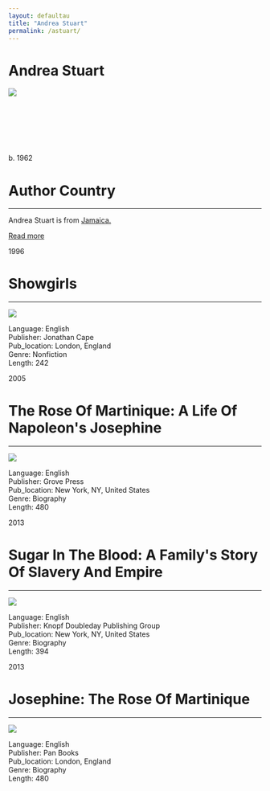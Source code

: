 ```yaml
---
layout: defaultau
title: "Andrea Stuart"
permalink: /astuart/
---
```

<!-- partial:index.partial.html -->
<div class="content">
    <h1>Andrea Stuart</h1>
    <div class="quote">
        <div><img src="https://www.telegraph.co.uk/multimedia/archive/02281/groskop_main_2281756b.jpg" class="logo"></div>
    </div>
    <div class="timeline">
        <div style="padding-bottom:100px;"></div>
        <div class="block">
            <div class="date right"><p class="right">b. 1962 </p></div>
            <div class="dot"></div>
            <div class="left first">
            <div class="author_country">
                <h1>Author Country</h1><hr>
            <div class="aclocation"><p>Andrea Stuart is from <a href="{{ site.baseurl }}/4"> Jamaica.</a></p></div>
                <div class="acreadmore"><a href="https://en.wikipedia.org/wiki/Andrea_Stuart" target="_blank">Read more</a></div>
            </div>
            </div>
        </div>
        <div class="block">
            <div class="date left"><p class="left">1996</p></div>
            <div class="dot"></div>
            <div class="right hide">
                <h1>Showgirls</h1><hr>
                <p><img src="https://images-na.ssl-images-amazon.com/images/I/41akj5z-vhL._SX332_BO1,204,203,200_.jpg"></p>
                <p>
                Language: English <br/>
                Publisher: Jonathan Cape <br/>
                Pub_location: London, England <br/>
                Genre: Nonfiction <br/>
                Length: 242 <br/>                </p>
            </div>
        </div>
        <div class="block">
            <div class="date right"><p class="right">2005</p></div>
            <div class="dot"></div>
            <div class="left hide">
                <h1>The Rose Of Martinique: A Life Of Napoleon's Josephine</h1><hr>
                <p><img src="https://images-na.ssl-images-amazon.com/images/I/51tHaNBtQSL._SX308_BO1,204,203,200_.jpg"></p>
                <p>
                Language: English <br/>
                Publisher: Grove Press <br/>
                Pub_location: New York, NY, United States <br/>
                Genre: Biography <br/>
                Length: 480 <br/>                </p>
            </div>
            <div class="block">
                <div class="date left"><p class="left">2013</p></div>
                <div class="dot"></div>
                <div class="right hide">
                    <h1>Sugar In The Blood: A Family's Story Of Slavery And Empire</h1><hr>
                    <p><img src="https://images-na.ssl-images-amazon.com/images/I/51inYEFQR6L._SY291_BO1,204,203,200_QL40_FMwebp_.jpg"></p>
                    <p>
                    Language: English <br/>
                    Publisher: Knopf Doubleday Publishing Group			 <br/>
                    Pub_location: New York, NY, United States <br/>
                    Genre: Biography <br/>
                    Length: 394 <br/>                </p>
                </div>
            </div>
            <div class="block">
                <div class="date right"><p class="right">2013</p></div>
                <div class="dot"></div>
                <div class="left hide">
                    <h1>Josephine: The Rose Of Martinique</h1><hr>
                    <p><img src="https://images-na.ssl-images-amazon.com/images/P/0802142028.01._SX180_SCLZZZZZZZ_.jpg"></p>
                    <p>
                    Language: English <br/>
                    Publisher: Pan Books	 <br/>
                    Pub_location: London, England <br/>
                    Genre: Biography <br/>
                    Length: 480 <br/>                </p>
                </div>
  <!-- partial -->
<script src='https://cdnjs.cloudflare.com/ajax/libs/jquery/3.1.1/jquery.min.js'></script><script  src="{{ site.baseurl }}/assets/js/authorscript.js"></script>
